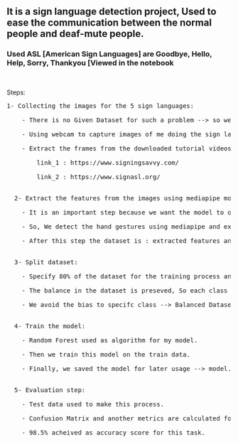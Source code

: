 <h2> It is a sign language detection project, Used to ease the communication between the normal people and deaf-mute people.<br>
<h3> Used ASL [American Sign Languages] are Goodbye, Hello, Help, Sorry, Thankyou [Viewed in the notebook</h3> <br>

Steps: <br>
  <pre>1- Collecting the images for the 5 sign languages:<br>
    - There is no Given Dataset for such a problem --> so we have to create own dataset.<br>
    - Using webcam to capture images of me doing the sign langauges.<br>
    - Extract the frames from the downloaded tutorial videos to increase the size of data and apply the variaty in the collceted images.<br>
        link_1 : https://www.signingsavvy.com/<br>
        link_2 : https://www.signasl.org/<br>
  
  2- Extract the features from the images using mediapipe module:<br>
    - It is an important step because we want the model to only focus on a specific place in the image not the whole image.<br>
    - So, We detect the hand gestures using mediapipe and extract the landmarks from both hands then we can use them as a features to train our model.<br>
    - After this step the dataset is : extracted features and labels --> data.pickle file.<br>

  3- Split dataset:<br>
    - Specify 80% of the dataset for the training process and the rest considered as a test data for the final evaluation step.<br>
    - The balance in the dataset is preseved, So each class of the five has the same number of data.<br>
    - We avoid the bias to specifc class --> Balanced Dataset.<br>

  4- Train the model:<br>
    - Random Forest used as algorithm for my model.<br>
    - Then we train this model on the train data.<br>
    - Finally, we saved the model for later usage --> model.pickle.<br>

  5- Evaluation step:<br>
    - Test data used to make this process.<br>
    - Confusion Matrix and another metrics are calculated for this step.<br>
    - 98.5% acheived as accuracy score for this task.<br>

  
